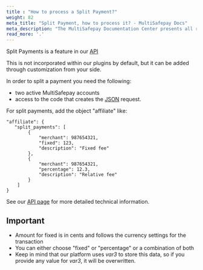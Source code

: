 ```yaml
---
title : "How to process a Split Payment?"
weight: 82
meta_title: "Split Payment, how to process it? - MultiSafepay Docs"
meta_description: "The MultiSafepay Documentation Center presents all relevant information about our Plugins and API. You can also find support pages for payment methods, tools and general questions as well as the contact details of our Support and Integration Teams."
read_more: '.'
---
```


Split Payments is a feature in our [API](/api/#split-payments) 

This is not incorporated within our plugins by default, but it can be added through customization from your side.  

In order to split a payment you need the following:  

* two active MultiSafepay accounts  
* access to the code that creates the [JSON](/faq/general/glossary/#json) request.

For split payments, add the object "affiliate" like:

```shell
"affiliate": {
   "split_payments": [
        {
            "merchant": 987654321,
            "fixed": 123,
            "description": "Fixed fee"
        },
        {
            "merchant": 987654321,
            "percentage": 12.3,
            "description": "Relative fee"
        }
    ]
}
```

See our [API page](/api/#split-payments) for more detailed technical information.

## Important
* Amount for fixed is in cents and follows the currency settings for the transaction
* You can either choose "fixed" or "percentage" or a combination of both
* Keep in mind that our platform uses _var3_  to store this data, so if you provide any value for _var3_, it will be overwritten.
